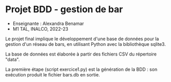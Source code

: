 # Projet BDD - gestion de bar
- Enseignante : Alexandra Benamar
- M1 TAL, INALCO, 2022-23

Le projet final implique le développement d'une base de données pour la gestion d'un réseau de bars, en utilisant Python avec la bibliothèque sqlite3.

La base de données est élaborée à partir des fichiers CSV du répertoire "data".

La première étape (script exercice1.py) est la génération de la BDD : son exécution produit le fichier bars.db en sortie.
